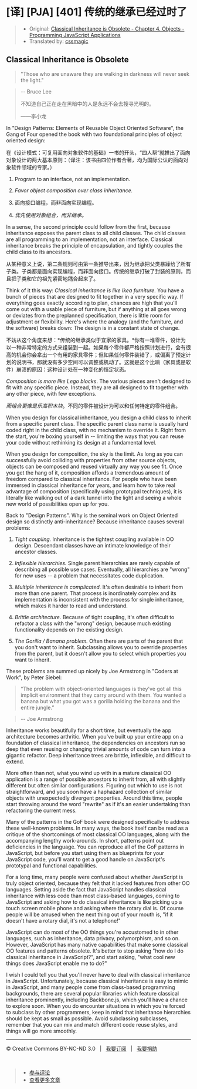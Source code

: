 # [译] [PJA] [401] 传统的继承已经过时了

> * Original: [Classical Inheritance is Obsolete - Chapter 4. Objects - Programming JavaScript Applications](http://chimera.labs.oreilly.com/books/1234000000262/ch04.html#chcss2i1z00025eilzn6ki8ds)
> * Translated by: [cssmagic](https://github.com/cssmagic)

## Classical Inheritance is Obsolete

> "Those who are unaware they are walking in darkness will never seek the light."

> \-- Bruce Lee
> 
> 不知道自己正在走在黑暗中的人是永远不会去搜寻光明的。
> 
> ——李小龙

In "Design Patterns: Elements of Reusable Object Oriented Software", the Gang of Four opened the book with two foundational principles of object oriented design:

在《设计模式：可复用面向对象软件的基础》一书的开头，“四人帮”就推出了面向对象设计的两大基本原则：（译注：该书由四位作者合著，均为国际公认的面向对象软件领域的专家。）

1. Program to an interface, not an implementation.

2. _Favor object composition over class inheritance._

1. 面向接口编程，而非面向实现编程。

2. *优先使用对象组合，而非继承。*

In a sense, the second principle could follow from the first, because inheritance exposes the parent class to all child classes. The child classes are all programming to an implementation, not an interface. Classical inheritance breaks the principle of encapsulation, and tightly couples the child class to its ancestors.

从某种意义上说，第二条规则可由第一条推导出来，因为继承把父类暴躁给了所有子类。子类都是面向实现编程，而非面向接口。传统的继承打破了封装的原则，而且把子类和它的祖先紧密地耦合起来了。

Think of it this way: _Classical inheritance is like Ikea furniture_. You have a bunch of pieces that are designed to fit together in a very specific way. If everything goes exactly according to plan, chances are high that you'll come out with a usable piece of furniture, but if anything at all goes wrong or deviates from the preplanned specification, there is little room for adjustment or flexibility. Here's where the analogy (and the furniture, and the software) breaks down: The design is in a constant state of change.

不妨从这个角度来想：*传统的继承类似于宜家的家具。*你有一堆零件，设计为以一种非常特定的方式来组装到一起。如果每个零件都严格按照计划进行，会有很高的机会你会拿出一个有用的家具零件；但如果任何零件装错了，或偏离了预定计划的说明书，那就没有多少空间可以调整或机动了。这就是这个比喻（家具或是软件）崩溃的原因：这种设计处在一种变化的恒定状态。

_Composition is more like Lego blocks_. The various pieces aren't designed to fit with any specific piece. Instead, they are all designed to fit together with any other piece, with few exceptions.

*而组合更像是乐高积木块*。不同的零件被设计为可以和任何特定的零件组合。

When you design for classical inheritance, you design a child class to inherit from a specific parent class. The specific parent class name is usually hard coded right in the child class, with no mechanism to override it. Right from the start, you're boxing yourself in -- limiting the ways that you can reuse your code without rethinking its design at a fundamental level.

When you design for composition, the sky is the limit. As long as you can successfully avoid colliding with properties from other source objects, objects can be composed and reused virtually any way you see fit. Once you get the hang of it, composition affords a tremendous amount of freedom compared to classical inheritance. For people who have been immersed in classical inheritance for years, and learn how to take real advantage of composition (specifically using prototypal techniques), it is literally like walking out of a dark tunnel into the light and seeing a whole new world of possibilities open up for you.

Back to "Design Patterns". Why is the seminal work on Object Oriented design so distinctly anti-inheritance? Because inheritance causes several problems:

  1. _Tight coupling._ Inheritance is the tightest coupling available in OO design. Descendant classes have an intimate knowledge of their ancestor classes.

  2. _Inflexible hierarchies._ Single parent hierarchies are rarely capable of describing all possible use cases. Eventually, all hierarchies are "wrong" for new uses -- a problem that necessitates code duplication.

  3. _Multiple inheritance is complicated._ It's often desirable to inherit from more than one parent. That process is inordinately complex and its implementation is inconsistent with the process for single inheritance, which makes it harder to read and understand.

  4. _Brittle architecture._ Because of tight coupling, it's often difficult to refactor a class with the "wrong" design, because much existing functionality depends on the existing design.

  5. _The Gorilla / Banana problem._ Often there are parts of the parent that you don't want to inherit. Subclassing allows you to override properties from the parent, but it doesn't allow you to select which properties you want to inherit.

These problems are summed up nicely by Joe Armstrong in "Coders at Work", by Peter Siebel:

> “The problem with object-oriented languages is they've got all this implicit environment that they carry around with them. You wanted a banana but what you got was a gorilla holding the banana and the entire jungle.”

> \-- Joe Armstrong

Inheritance works beautifully for a short time, but eventually the app architecture becomes arthritic. When you've built up your entire app on a foundation of classical inheritance, the dependencies on ancestors run so deep that even reusing or changing trivial amounts of code can turn into a gigantic refactor. Deep inheritance trees are brittle, inflexible, and difficult to extend.

More often than not, what you wind up with in a mature classical OO application is a range of possible ancestors to inherit from, all with slightly different but often similar configurations. Figuring out which to use is not straightforward, and you soon have a haphazard collection of similar objects with unexpectedly divergent properties. Around this time, people start throwing around the word "rewrite" as if it's an easier undertaking than refactoring the current mess.

Many of the patterns in the GoF book were designed specifically to address these well-known problems. In many ways, the book itself can be read as a critique of the shortcomings of most classical OO languages, along with the accompanying lengthy work-arounds. In short, patterns point out deficiencies in the language. You can reproduce all of the GoF patterns in JavaScript, but before you start using them as blueprints for your JavaScript code, you'll want to get a good handle on JavaScript's prototypal and functional capabilities.

For a long time, many people were confused about whether JavaScript is truly object oriented, because they felt that it lacked features from other OO languages. Setting aside the fact that JavaScript handles classical inheritance with less code than most class-based languages, coming to JavaScript and asking how to do classical inheritance is like picking up a touch screen mobile phone and asking where the rotary dial is. Of course people will be amused when the next thing out of your mouth is, "if it doesn't have a rotary dial, it's not a telephone!"

JavaScript can do most of the OO things you're accustomed to in other languages, such as inheritance, data privacy, polymorphism, and so on. However, JavaScript has many native capabilities that make some classical OO features and patterns obsolete. It's better to stop asking "how do I do classical inheritance in JavaScript?", and start asking, "what cool new things does JavaScript enable me to do?"

I wish I could tell you that you'll never have to deal with classical inheritance in JavaScript. Unfortunately, because classical inheritance is easy to mimic in JavaScript, and many people come from class-based programming backgrounds, there are several popular libraries which feature classical inheritance prominently, including Backbone.js, which you'll have a chance to explore soon. When you do encounter situations in which you're forced to subclass by other programmers, keep in mind that inheritance hierarchies should be kept as small as possible. Avoid subclassing subclasses, remember that you can mix and match different code reuse styles, and things will go more smoothly.

***

&copy; Creative Commons BY-NC-ND 3.0 &nbsp; | &nbsp; [我要订阅](http://www.cssmagic.net/blog/subscribe) &nbsp; | &nbsp; [我要捐助](http://www.cssmagic.net/blog/donate)

&nbsp;
> * [参与评论](https://github.com/cssmagic/blog/issues/XXXXXXXXXX)
> * [查看更多文章](https://github.com/cssmagic/blog/issues?state=open)
